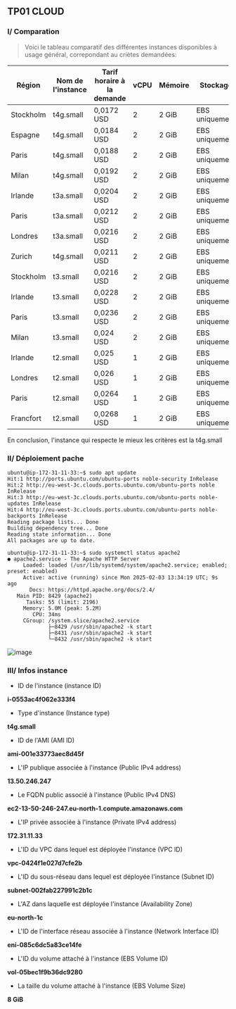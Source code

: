 ## TP01 CLOUD

### I/ Comparation

> Voici le tableau comparatif des différentes instances disponibles à usage général, correpondant au criètes demandées:

| Région    | Nom de l'instance | Tarif horaire à la demande | vCPU | Mémoire | Stockage       | Performances réseau |
| --------- | ----------------- | -------------------------- | ---- | ------- | -------------- | ------------------- |
| Stockholm | t4g.small         | 0,0172 USD                 | 2    | 2 GiB   | EBS uniquement | Jusqu’à 5 gigabits  |
| Espagne   | t4g.small         | 0,0184 USD                 | 2    | 2 GiB   | EBS uniquement | Jusqu’à 5 gigabits  |
| Paris     | t4g.small         | 0,0188 USD                 | 2    | 2 GiB   | EBS uniquement | Jusqu’à 5 gigabits  |
| Milan     | t4g.small         | 0,0192 USD                 | 2    | 2 GiB   | EBS uniquement | Jusqu’à 5 gigabits  |
| Irlande   | t3a.small         | 0,0204 USD                 | 2    | 2 GiB   | EBS uniquement | Jusqu’à 5 gigabits  |
| Paris     | t3a.small         | 0,0212 USD                 | 2    | 2 GiB   | EBS uniquement | Jusqu’à 5 gigabits  |
| Londres   | t3a.small         | 0,0216 USD                 | 2    | 2 GiB   | EBS uniquement | Jusqu’à 5 gigabits  |
| Zurich    | t4g.small         | 0,0211 USD                 | 2    | 2 GiB   | EBS uniquement | Jusqu’à 5 gigabits  |
| Stockholm | t3.small          | 0,0216 USD                 | 2    | 2 GiB   | EBS uniquement | Jusqu’à 5 gigabits  |
| Irlande   | t3.small          | 0,0228 USD                 | 2    | 2 GiB   | EBS uniquement | Jusqu’à 5 gigabits  |
| Paris     | t3.small          | 0,0236 USD                 | 2    | 2 GiB   | EBS uniquement | Jusqu’à 5 gigabits  |
| Milan     | t3.small          | 0,024 USD                  | 2    | 2 GiB   | EBS uniquement | Jusqu’à 5 gigabits  |
| Irlande   | t2.small          | 0,025 USD                  | 1    | 2 GiB   | EBS uniquement | Faible à modéré     |
| Londres   | t2.small          | 0,026 USD                  | 1    | 2 GiB   | EBS uniquement | Faible à modéré     |
| Paris     | t2.small          | 0,0264 USD                 | 1    | 2 GiB   | EBS uniquement | Faible à modéré     |
| Francfort | t2.small          | 0,0268 USD                 | 1    | 2 GiB   | EBS uniquement | Faible à modéré     |

En conclusion, l'instance qui respecte le mieux les critères est la t4g.small

### II/ Déploiement pache

```
ubuntu@ip-172-31-11-33:~$ sudo apt update
Hit:1 http://ports.ubuntu.com/ubuntu-ports noble-security InRelease
Hit:2 http://eu-west-3c.clouds.ports.ubuntu.com/ubuntu-ports noble InRelease
Hit:3 http://eu-west-3c.clouds.ports.ubuntu.com/ubuntu-ports noble-updates InRelease
Hit:4 http://eu-west-3c.clouds.ports.ubuntu.com/ubuntu-ports noble-backports InRelease
Reading package lists... Done
Building dependency tree... Done
Reading state information... Done
All packages are up to date.

```

```
ubuntu@ip-172-31-11-33:~$ sudo systemctl status apache2
● apache2.service - The Apache HTTP Server
     Loaded: loaded (/usr/lib/systemd/system/apache2.service; enabled; preset: enabled)
     Active: active (running) since Mon 2025-02-03 13:34:19 UTC; 9s ago
       Docs: https://httpd.apache.org/docs/2.4/
   Main PID: 8429 (apache2)
      Tasks: 55 (limit: 2196)
     Memory: 5.0M (peak: 5.2M)
        CPU: 34ms
     CGroup: /system.slice/apache2.service
             ├─8429 /usr/sbin/apache2 -k start
             ├─8431 /usr/sbin/apache2 -k start
             └─8432 /usr/sbin/apache2 -k start
```

![image](/M2-Cloud-2025/screen/apache.png)

### III/ Infos instance

- ID de l'instance (instance ID)

**i-0553ac4f062e333f4**

- Type d'instance (Instance type)

**t4g.small**

- ID de l'AMI (AMI ID)

**ami-001e33773aec8d45f**

- L'IP publique associée à l'instance (Public IPv4 address)

**13.50.246.247**

- Le FQDN public associé à l'instance (Public IPv4 DNS)

**ec2-13-50-246-247.eu-north-1.compute.amazonaws.com**

- L'IP privée associée à l'instance (Private IPv4 address)

**172.31.11.33**

- L'ID du VPC dans lequel est déployée l'instance (VPC ID)

**vpc-0424f1e027d7cfe2b**

- L'ID du sous-réseau dans lequel est déployée l'instance (Subnet ID)

**subnet-002fab227991c2b1c**

- L'AZ dans laquelle est déployée l'instance (Availability Zone)

**eu-north-1c**

- L'ID de l'interface réseau associée à l'instance (Network Interface ID)

**eni-085c6dc5a83ce14fe**

- L'ID du volume attaché à l'instance (EBS Volume ID)

**vol-05bec1f9b36dc9280**

- La taille du volume attaché à l'instance (EBS Volume Size)

**8 GiB**
